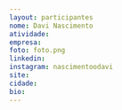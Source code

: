 ```yaml
---
layout: participantes
nome: Davi Nascimento
atividade: 
empresa: 
foto: foto.png
linkedin: 
instagram: nascimentoodavi
site: 
cidade:
bio: 
---
```

